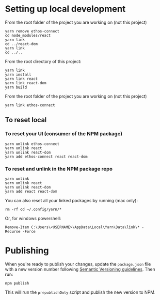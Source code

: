 # Setting up local development

From the root folder of the project you are working on (not this project)

```
yarn remove ethos-connect
cd node_modules/react
yarn link
cd ../react-dom
yarn link
cd ../..
```

From the root directory of this project:

```
yarn link
yarn install
yarn link react
yarn link react-dom
yarn build
```

From the root folder of the project you are working on (not this project)

```
yarn link ethos-connect
```

## To reset local

### To reset your UI (consumer of the NPM package)

```
yarn unlink ethos-connect
yarn unlink react
yarn unlink react-dom
yarn add ethos-connect react react-dom
```

### To reset and unlink in the NPM package repo

```
yarn unlink
yarn unlink react
yarn unlink react-dom
yarn add react react-dom
```

You can also reset all your linked packages by running (mac only):

```
rm -rf cd ~/.config/yarn/*
```

Or, for windows powershell:

```
Remove-Item C:\Users\<USERNAME>\AppData\Local\Yarn\Data\link\* -Recurse -Force
```

# Publishing

When you're ready to publish your changes, update the `package.json` file with a new version number following [Semantic Versioning guidelines](https://zellwk.com/blog/semantic-versioning/). Then run:

```
npm publish
```

This will run the `prepublishOnly` script and publish the new version to NPM.
